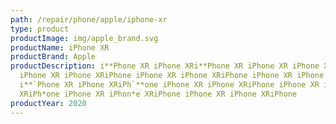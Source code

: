 ```yaml
---
path: /repair/phone/apple/iphone-xr
type: product
productImage: img/apple_brand.svg
productName: iPhone XR
productBrand: Apple
productDescription: i**Phone XR iPhone XRi**Phone XR iPhone XR iPhone XRiPhone
  iPhone XR iPhone XRiPhone iPhone XR iPhone XRiPhone iPhone XR iPhone XRiPhone
  i**`Phone XR iPhone XRiPh`**one iPhone XR iPhone XRiPhone iPhone XR iPhone
  XRiPh*one iPhone XR iPhon*e XRiPhone iPhone XR iPhone XRiPhone
productYear: 2020
---
```

